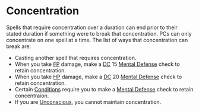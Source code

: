 # Concentration

Spells that require concentration over a duration can end prior to their stated duration if something were to break that concentration. PCs can only concentrate on one spell at a time. The list of ways that concentration can break are:

- Casting another spell that requires concentration.
- When you take [FP](../../Player%20Characters/Derived%20Statistics/Fatigue%20Points.md) damage, make a [DC](../../Game%20Procedures/Core%20Procedures/DC.md) 15 [Mental Defense](../../Player%20Characters/Derived%20Statistics/Mental%20Defense.md) check to retain concentration.
- When you take [HP](../../Player%20Characters/Derived%20Statistics/Health%20Points.md) damage, make a [DC](../../Game%20Procedures/Core%20Procedures/DC.md) 20 [Mental Defense](../../Player%20Characters/Derived%20Statistics/Mental%20Defense.md) check to retain concentration.
- Certain [Conditions](../../Game%20Procedures/Conditions/{Conditions}.md) require you to make a [Mental Defense](../../Player%20Characters/Derived%20Statistics/Mental%20Defense.md) check to retain concentraion.
- If you are [Unconscious](../../Game%20Procedures/Conditions/Unconscious.md), you cannot maintain concentration.
